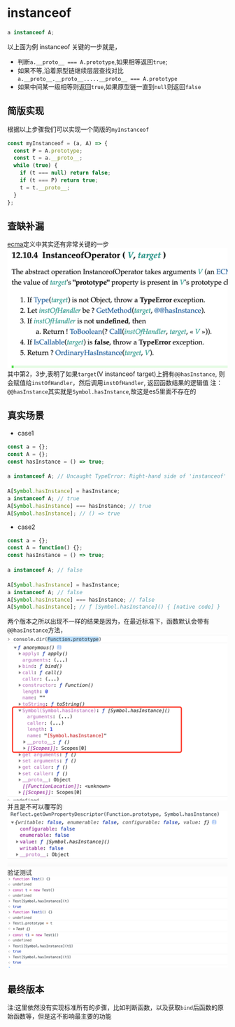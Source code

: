 # instanceof

```javascript
a instanceof A;
```

以上面为例 instanceof 关键的一步就是，

- 判断`a.__proto__ === A.prototype`,如果相等返回`true`;
- 如果不等,沿着原型链继续层层查找对比`a.__proto__.__proto__.....__proto__ === A.prototype`
- 如果中间某一级相等则返回`true`,如果原型链一直到`null`则返回`false`

## 简版实现
根据以上步骤我们可以实现一个简版的`myInstanceof`
```javascript
const myInstanceof = (a, A) => {
  const P = A.prototype;
  const t = a.__proto__;
  while (true) {
    if (t === null) return false;
    if (t === P) return true;
    t = t.__proto__;
  }
};
```
## 查缺补漏
[ecma](https://tc39.es/ecma262/#sec-instanceofoperator)定义中其实还有非常关键的一步
![hasInstance](./ecma.png)
其中第2，3步,表明了如果`target`(V instanceof target)上拥有`@@hasInstance`,
则会赋值给`instOfHandler`，然后调用`instOfHandler`, 返回函数结果的逻辑值
注：`@@hasInstance`其实就是`Symbol.hasInstance`,故这是es5里面不存在的
## 真实场景
- case1
```javascript
const a = {};
const A = {};
const hasInstance = () => true;

a instanceof A; // Uncaught TypeError: Right-hand side of 'instanceof'

A[Symbol.hasInstance] = hasInstance;
a instanceof A; // true
A[Symbol.hasInstance] === hasInstance; // true
A[Symbol.hasInstance]; // () => true

```

- case2
```javascript
const a = {};
const A = function() {};
const hasInstance = () => true;

a instanceof A; // false

A[Symbol.hasInstance] = hasInstance;
a instanceof A; // false
A[Symbol.hasInstance] === hasInstance; // false
A[Symbol.hasInstance]; // ƒ [Symbol.hasInstance]() { [native code] }
```
两个版本之所以出现不一样的结果是因为，在最近标准下，函数默认会带有`@@hasInstance`方法，
![Function.prototype](./prototype.png)
并且是不可以覆写的
![Symbol.hasInstance Descriptor](./descriptor.png)
验证测试
![Symbol.hasInstance test](./test.png)

## 最终版本
注:这里依然没有实现标准所有的步骤，比如判断函数，以及获取`bind`后函数的原始函数等，但是这不影响最主要的功能
```

```

